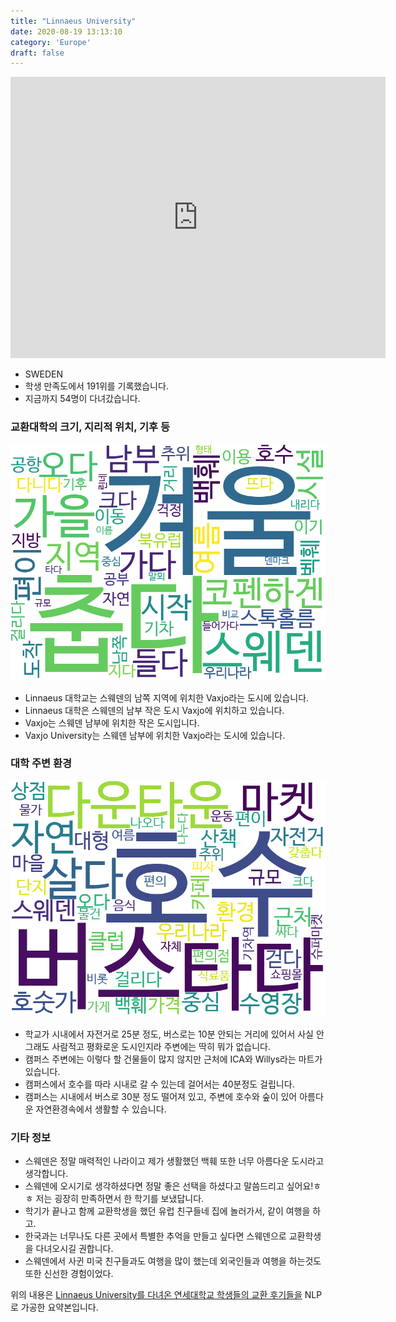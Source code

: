 ```yaml
---
title: "Linnaeus University"
date: 2020-08-19 13:13:10
category: 'Europe'
draft: false
---
```


<iframe
width="600"
height="450"
frameborder="0" style="border:0"
src="https://www.google.com/maps/embed/v1/place?key=AIzaSyC9e1AME-pVmWC4hBpFdu5S4dKzyepa3HQ&q=Linnaeus+University&center=56.8544846,14.830025699999998&zoom=14" allowfullscreen>
</iframe>

* SWEDEN
* 학생 만족도에서 191위를 기록했습니다.
* 지금까지 54명이 다녀갔습니다. 

### 교환대학의 크기, 지리적 위치, 기후 등

![gen_info-WordCloud](../univ_wordclouds_okt/gen_info/SE000013_gen_info_okt.png)

* Linnaeus 대학교는 스웨덴의 남쪽 지역에 위치한 Vaxjo라는 도시에 있습니다.
* Linnaeus 대학은 스웨덴의 남부 작은 도시 Vaxjo에 위치하고 있습니다.
* Vaxjo는 스웨덴 남부에 위치한 작은 도시입니다.
* Vaxjo University는 스웨덴 남부에 위치한 Vaxjo라는 도시에 있습니다.


### 대학 주변 환경

![env_info-WordCloud](../univ_wordclouds_okt/env_info/SE000013_env_info_okt.png)

* 학교가 시내에서 자전거로 25분 정도, 버스로는 10분 안되는 거리에 있어서 사실 안그래도 사람적고 평화로운 도시인지라 주변에는 딱히 뭐가 없습니다.
* 캠퍼스 주변에는 이렇다 할 건물들이 많지 않지만 근처에 ICA와 Willys라는 마트가 있습니다.
* 캠퍼스에서 호수를 따라 시내로 갈 수 있는데 걸어서는 40분정도 걸립니다.
* 캠퍼스는 시내에서 버스로 30분 정도 떨어져 있고, 주변에 호수와 숲이 있어 아름다운 자연환경속에서 생활할 수 있습니다.


### 기타 정보

* 스웨덴은 정말 매력적인 나라이고 제가 생활했던 백훼 또한 너무 아름다운 도시라고 생각합니다.
* 스웨덴에 오시기로 생각하셨다면 정말 좋은 선택을 하셨다고 말씀드리고 싶어요!ㅎㅎ 저는 굉장히 만족하면서 한 학기를 보냈답니다.
* 학기가 끝나고 함께 교환학생을 했던 유럽 친구들네 집에 놀러가서, 같이 여행을 하고.
* 한국과는 너무나도 다른 곳에서 특별한 추억을 만들고 싶다면 스웨덴으로 교환학생을 다녀오시길 권합니다.
* 스웨덴에서 사귄 미국 친구들과도 여행을 많이 했는데 외국인들과 여행을 하는것도 또한 신선한 경험이었다.


위의 내용은 [Linnaeus University를 다녀온 연세대학교 학생들의 교환 후기들을](http://oia.yonsei.ac.kr/partner/expReport.asp?ucode=SE000013&bgbn=A) NLP로 가공한 요약본입니다. 
